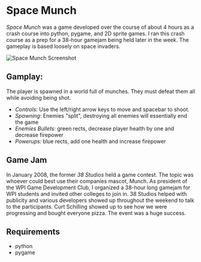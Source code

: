 # Space Munch

*Space Munch* was a game developed over the course of about 4 hours as a
crash course into python, pygame, and 2D sprite games. I ran this crash
course as a prep for a 38-hour gamejam being held later in the week. The
gameplay is based loosely on space invaders.

![Space Munch Screenshot](https://raw.github.com/alecgoebel/div2/master/games/spacemunch/screenshot.png)

## Gamplay:
The player is spawned in a world full of munches.  They must defeat them all while avoiding being shot.

 * *Controls:* Use the left/right arrow keys to move and spacebar to shoot.
 * *Spawning*: Enemies "split", destroying all enemies will essentially end the game
 * *Enemies Bullets:* green rects, decrease player health by one and decrease firepower
 * *Powerups:* blue rects, add one health and increase firepower

## Game Jam
In January 2008, the former *38 Studios* held a game contest. The topic
was whoever could best use their companies mascot, Munch. As president
of the WPI Game Development Club, I organized a 38-hour long gamejam for
WPI students and invited other colleges to join in. 38 Studios helped
with publicity and various developers showed up throughout the weekend
to talk to the participants. Curt Schilling showed up to see how we were
progressing and bought everyone pizza. The event was a huge success.

## Requirements
 * python
 * pygame
